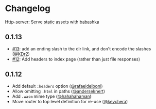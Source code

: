 # Changelog

[Http-server](https://github.com/babashka/http-server): Serve static assets with [babashka](https://babashka.org/)

## 0.1.13

- [#13](https://github.com/babashka/http-server/issues/13): add an ending slash to the dir link, and don't encode the slashes ([@KDr2](https://github.com/KDr2))
- [#12](https://github.com/babashka/http-server/issues/12): Add headers to index page (rather than just file responses)

## 0.1.12

- Add default `:headers` option ([@rafaeldelboni](https://github.com/rafaeldelboni))
- Allow omitting `.html` in paths ([@anderseknert](https://github.com/anderseknert))
- Add `.wasm` mime type ([@hahahahaman](https://github.com/hahahahaman))
- Move router to top level definition for re-use ([@keychera](https://github.com/keychera))
